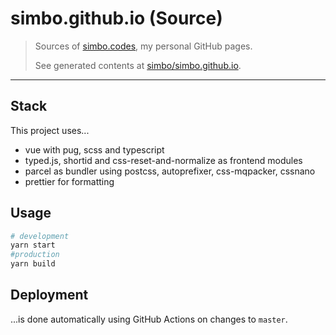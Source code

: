 # simbo.github.io (Source)

> Sources of [simbo.codes](https://simbo.codes/),
> my personal GitHub pages.
>
> See generated contents at [simbo/simbo.github.io](https://github.com/simbo/simbo.github.io).

---

## Stack

This project uses...

- vue with pug, scss and typescript
- typed.js, shortid and css-reset-and-normalize as frontend modules
- parcel as bundler using postcss, autoprefixer, css-mqpacker, cssnano
- prettier for formatting

## Usage

```sh
# development
yarn start
#production
yarn build
```

## Deployment

...is done automatically using GitHub Actions on changes to `master`.
